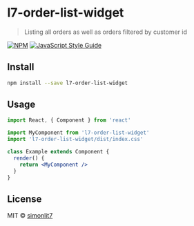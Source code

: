 # l7-order-list-widget

> Listing all orders as well as orders filtered by customer id

[![NPM](https://img.shields.io/npm/v/l7-order-list-widget.svg)](https://www.npmjs.com/package/l7-order-list-widget) [![JavaScript Style Guide](https://img.shields.io/badge/code_style-standard-brightgreen.svg)](https://standardjs.com)

## Install

```bash
npm install --save l7-order-list-widget
```

## Usage

```jsx
import React, { Component } from 'react'

import MyComponent from 'l7-order-list-widget'
import 'l7-order-list-widget/dist/index.css'

class Example extends Component {
  render() {
    return <MyComponent />
  }
}
```

## License

MIT © [simonlit7](https://github.com/simonlit7)
